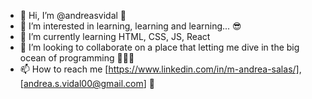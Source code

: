 - 👋 Hi, I’m @andreasvidal 🌸
- 👀 I’m interested in learning, learning and learning... 😎
- 🌱 I’m currently learning HTML, CSS, JS, React
- 💞️ I’m looking to collaborate on a place that letting me dive in the big ocean of programming 🌊🌊🌊
- 📫 How to reach me [https://www.linkedin.com/in/m-andrea-salas/], [andrea.s.vidal00@gmail.com] 🌟

<!---
andreasvidal/andreasvidal is a ✨ special ✨ repository because its `README.md` (this file) appears on your GitHub profile.
You can click the Preview link to take a look at your changes.
--->
